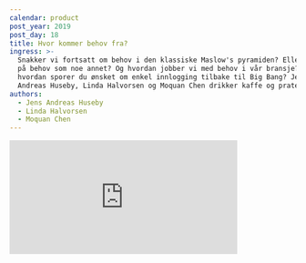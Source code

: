 ```yaml
---
calendar: product
post_year: 2019
post_day: 18
title: Hvor kommer behov fra?
ingress: >-
  Snakker vi fortsatt om behov i den klassiske Maslow's pyramiden? Eller ser man
  på behov som noe annet? Og hvordan jobber vi med behov i vår bransje? Altså,
  hvordan sporer du ønsket om enkel innlogging tilbake til Big Bang? Jens
  Andreas Huseby, Linda Halvorsen og Moquan Chen drikker kaffe og prater.
authors:
  - Jens Andreas Huseby
  - Linda Halvorsen
  - Moquan Chen
---
```


<iframe src="https://anchor.fm/kaffeprathosbekk/embed/episodes/--e94b1h" height="200px" width="400px" frameborder="0" scrolling="no"></iframe>
